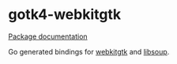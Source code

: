 # gotk4-webkitgtk

[Package documentation](https://pkg.go.dev/github.com/diamondburned/gotk4/pkg)

Go generated bindings for [webkitgtk][webkitgtk] and [libsoup][soup].

[webkitgtk]: https://wiki.gnome.org/action/show/Projects/WebKitGtk
[soup]: https://wiki.gnome.org/Projects/libsoup
